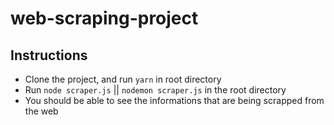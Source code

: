 # web-scraping-project
## Instructions
- Clone the project, and run `yarn` in root directory
- Run `node scraper.js` || `nodemon scraper.js` in the root directory
- You should be able to see the informations that are being scrapped from the web
